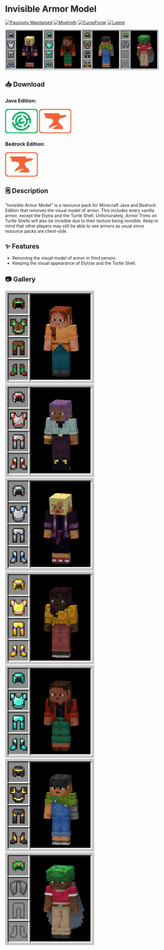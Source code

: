 # Invisible Armor Model
[![Passively Maintained](https://img.shields.io/badge/status-passively_maintained-yellowgreen?style=for-the-badge)](https://github.com/fixyldev/fixyldev/blob/main/STATUS.md#passively-maintained)
[![Modrinth](https://img.shields.io/modrinth/dt/yd1iJerO?style=for-the-badge&logo=modrinth&labelColor=gray&color=00af5c&label)](https://modrinth.com/resourcepack/invisible-armor-model)
[![CurseForge](https://img.shields.io/curseforge/dt/546854?style=for-the-badge&logo=curseforge&labelColor=gray&color=f16436&label)](https://curseforge.com/minecraft/texture-packs/invisible-armor-model)
[![Latest](https://img.shields.io/modrinth/game-versions/yd1iJerO?style=for-the-badge&label=latest)](https://modrinth.com/resourcepack/invisible-armor-model/versions)

[![Banner](images/banner.webp)](https://modrinth.com/resourcepack/invisible-armor-model)

## 📥 Download
### Java Edition:
[<img src="https://github.com/fixyldev/fixyldev/blob/main/download/modrinth.svg" height="80">](https://modrinth.com/resourcepack/invisible-armor-model)
[<img src="https://github.com/fixyldev/fixyldev/blob/main/download/curseforge.svg" height="80">](https://curseforge.com/minecraft/texture-packs/invisible-armor-model)
### Bedrock Edition:
[<img src="https://github.com/fixyldev/fixyldev/blob/main/download/curseforge.svg" height="80">](https://curseforge.com/minecraft-bedrock/addons/invisible-armor-model)

## 🗒️ Description
"Invisible Armor Model" is a resource pack for Minecraft Java and Bedrock Edition that removes the visual model of armor. This includes every vanilla armor, except the Elytra and the Turtle Shell. Unfortunately, Armor Trims on Turtle Shells will also be invisible due to their texture being invisible. Keep in mind that other players may still be able to see armors as usual since resource packs are client-side.

## ✨ Features
- Removing the visual model of armor in third person.
- Keeping the visual appearance of Elytras and the Turtle Shell.

## 📷 Gallery
![Leather Armor](images/leather.webp?raw=true)
![Chainmail Armor](images/chainmail.webp?raw=true)
![Iron Armor](images/iron.webp?raw=true)
![Gold Armor](images/gold.webp?raw=true)
![Diamond Armor](images/diamond.webp?raw=true)
![Netherite Armor](images/netherite.webp?raw=true)
![Turtle Shell, Elytra](images/turtle.webp?raw=true)

